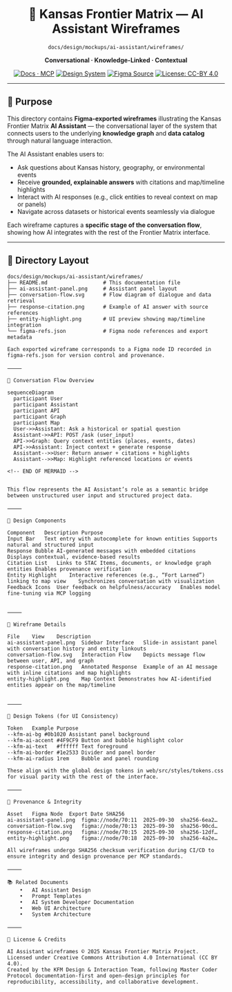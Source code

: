 <div align="center">

# 🤖 Kansas Frontier Matrix — AI Assistant Wireframes  
`docs/design/mockups/ai-assistant/wireframes/`

**Conversational · Knowledge-Linked · Contextual**

[![Docs · MCP](https://img.shields.io/badge/Docs-MCP-blue)](../../../../../../docs/)
[![Design System](https://img.shields.io/badge/Design-System-green)](../../../../../../docs/design/)
[![Figma Source](https://img.shields.io/badge/Figma-AI%20Assistant%20Wireframes-purple)](../figma-refs.json)
[![License: CC-BY 4.0](https://img.shields.io/badge/License-CC--BY%204.0-lightgrey)](../../../../../../LICENSE)

</div>

---

## 🎯 Purpose

This directory contains **Figma-exported wireframes** illustrating the Kansas Frontier Matrix **AI Assistant** — the conversational layer of the system that connects users to the underlying **knowledge graph** and **data catalog** through natural language interaction.

The AI Assistant enables users to:
- Ask questions about Kansas history, geography, or environmental events  
- Receive **grounded, explainable answers** with citations and map/timeline highlights  
- Interact with AI responses (e.g., click entities to reveal context on map or panels)  
- Navigate across datasets or historical events seamlessly via dialogue  

Each wireframe captures a **specific stage of the conversation flow**, showing how AI integrates with the rest of the Frontier Matrix interface.

---

## 📁 Directory Layout

```text
docs/design/mockups/ai-assistant/wireframes/
├── README.md                  # This documentation file
├── ai-assistant-panel.png     # Assistant panel layout
├── conversation-flow.svg      # Flow diagram of dialogue and data retrieval
├── response-citation.png      # Example of AI answer with source references
├── entity-highlight.png       # UI preview showing map/timeline integration
└── figma-refs.json            # Figma node references and export metadata

Each exported wireframe corresponds to a Figma node ID recorded in figma-refs.json for version control and provenance.

⸻

🧩 Conversation Flow Overview

sequenceDiagram
  participant User
  participant Assistant
  participant API
  participant Graph
  participant Map
  User->>Assistant: Ask a historical or spatial question
  Assistant->>API: POST /ask (user_input)
  API->>Graph: Query context entities (places, events, dates)
  API->>Assistant: Inject context + generate response
  Assistant-->>User: Return answer + citations + highlights
  Assistant-->>Map: Highlight referenced locations or events

<!-- END OF MERMAID -->


This flow represents the AI Assistant’s role as a semantic bridge between unstructured user input and structured project data.

⸻

🧠 Design Components

Component	Description	Purpose
Input Bar	Text entry with autocomplete for known entities	Supports natural and structured input
Response Bubble	AI-generated messages with embedded citations	Displays contextual, evidence-based results
Citation List	Links to STAC Items, documents, or knowledge graph entities	Enables provenance verification
Entity Highlight	Interactive references (e.g., “Fort Larned”) linking to map view	Synchronizes conversation with visualization
Feedback Icons	User feedback on helpfulness/accuracy	Enables model fine-tuning via MCP logging


⸻

🧭 Wireframe Details

File	View	Description
ai-assistant-panel.png	Sidebar Interface	Slide-in assistant panel with conversation history and entity linkouts
conversation-flow.svg	Interaction Flow	Depicts message flow between user, API, and graph
response-citation.png	Annotated Response	Example of an AI message with inline citations and map highlights
entity-highlight.png	Map Context	Demonstrates how AI-identified entities appear on the map/timeline


⸻

🎨 Design Tokens (for UI Consistency)

Token	Example	Purpose
--kfm-ai-bg	#0b1020	Assistant panel background
--kfm-ai-accent	#4F9CF9	Button and bubble highlight color
--kfm-ai-text	#ffffff	Text foreground
--kfm-ai-border	#1e2533	Divider and panel border
--kfm-ai-radius	1rem	Bubble and panel rounding

These align with the global design tokens in web/src/styles/tokens.css for visual parity with the rest of the interface.

⸻

🧾 Provenance & Integrity

Asset	Figma Node	Export Date	SHA256
ai-assistant-panel.png	figma://node/70:11	2025-09-30	sha256-6ea2…
conversation-flow.svg	figma://node/70:13	2025-09-30	sha256-90cd…
response-citation.png	figma://node/70:15	2025-09-30	sha256-12df…
entity-highlight.png	figma://node/70:18	2025-09-30	sha256-4a2e…

All wireframes undergo SHA256 checksum verification during CI/CD to ensure integrity and design provenance per MCP standards.

⸻

📚 Related Documents
	•	AI Assistant Design
	•	Prompt Templates
	•	AI System Developer Documentation
	•	Web UI Architecture
	•	System Architecture

⸻

📜 License & Credits

AI Assistant wireframes © 2025 Kansas Frontier Matrix Project.
Licensed under Creative Commons Attribution 4.0 International (CC BY 4.0).
Created by the KFM Design & Interaction Team, following Master Coder Protocol documentation-first and open-design principles for reproducibility, accessibility, and collaborative development.

